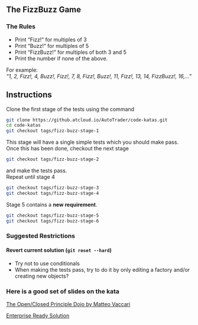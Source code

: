 ## The FizzBuzz Game

### The Rules
* Print “Fizz!” for multiples of 3  
* Print “Buzz!” for multiples of 5  
* Print “FizzBuzz!” for multiples of both 3 and 5  
* Print the number if none of the above.  

For example:  
*“1, 2, Fizz!, 4, Buzz!, Fizz!, 7, 8, Fizz!, Buzz!, 11, Fizz!, 13, 14, FizzBuzz!, 16,...”*
## Instructions
Clone the first stage of the tests using the command
``` bash
git clone https://github.atcloud.io/AutoTrader/code-katas.git
cd code-katas
git checkout tags/fizz-buzz-stage-1
```
This stage will have a single simple tests which you should make pass.  
Once this has been done, checkout the next stage
``` bash
git checkout tags/fizz-buzz-stage-2
```
and make the tests pass.  
Repeat until stage 4
``` bash
git checkout tags/fizz-buzz-stage-3
git checkout tags/fizz-buzz-stage-4
```
Stage 5 contains a **new requirement**.
``` bash
git checkout tags/fizz-buzz-stage-5
git checkout tags/fizz-buzz-stage-6
```
### Suggested Restrictions
#### Revert current solution (`git reset --hard`)
* Try not to use conditionals
* When making the tests pass, try to do it by only editing a factory and/or creating new objects?

### Here is a good set of slides on the kata
[The Open/Closed Principle Dojo by Matteo Vaccari](http://www.slideshare.net/xpmatteo/20101125-ocpxpday)

[Enterprise Ready Solution](https://github.com/EnterpriseQualityCoding/FizzBuzzEnterpriseEdition)

